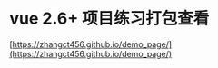 # vue 2.6+ 项目练习打包查看
[https://zhangct456.github.io/demo_page/](https://zhangct456.github.io/demo_page/)
